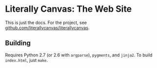 Literally Canvas: The Web Site
==============================

This is just the docs. For the project, see
[github.com/literallycanvas/literallycanvas](http://www.github.com/literallycanvas/literallycanvas).

Building
--------

Requires Python 2.7 (or 2.6 with `argparse`), `pygments`, and `jinja2`. To
build `index.html`, just `make`.
